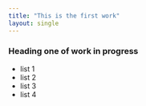 ```yaml
---
title: "This is the first work"
layout: single
---
```

### Heading one of work in progress 

- list 1
- list 2
- list 3
- list 4
